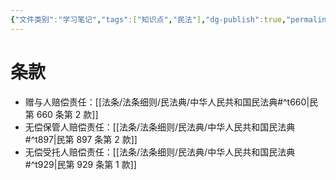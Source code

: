 ```yaml
---
{"文件类别":"学习笔记","tags":["知识点","民法"],"dg-publish":true,"permalink":"/学习笔记studyup/民法总论/责任减轻/","dgPassFrontmatter":true,"created":"2024-10-24T19:37:28.289+08:00","updated":"2024-10-24T19:51:26.651+08:00"}
---
```


# 条款
- 赠与人赔偿责任：[[法条/法条细则/民法典/中华人民共和国民法典#^t660\|民第 660 条第 2 款]]
- 无偿保管人赔偿责任：[[法条/法条细则/民法典/中华人民共和国民法典#^t897\|民第 897 条第 2 款]]
- 无偿受托人赔偿责任：[[法条/法条细则/民法典/中华人民共和国民法典#^t929\|民第 929 条第 1 款]]

